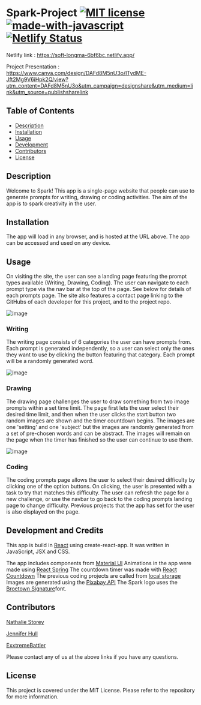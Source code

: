 # Spark-Project [![MIT license](https://img.shields.io/badge/License-MIT-blue.svg)](https://lbesson.mit-license.org/) [![made-with-javascript](https://img.shields.io/badge/Made%20with-JavaScript-1f425f.svg)](https://www.javascript.com) [![Netlify Status](https://api.netlify.com/api/v1/badges/eb7934dd-c40f-4223-b15b-f61833e728dd/deploy-status)](https://app.netlify.com/sites/soft-longma-6bf6bc/deploys)

Netlify link : https://soft-longma-6bf6bc.netlify.app/

Project Presentation : https://www.canva.com/design/DAFd8M5nU3o/ITydME-Jft2Mg9V6iHpk2Q/view?utm_content=DAFd8M5nU3o&utm_campaign=designshare&utm_medium=link&utm_source=publishsharelink



## Table of Contents 
 
- [Description](#description) 
- [Installation](#installation) 
- [Usage](#usage) 
- [Development](#development) 
- [Contributors](#contributors) 
- [License](#license)  

## Description 
Welcome to Spark! This app is a single-page website that people can use to generate prompts for writing, drawing or coding activities. The aim of the app is to spark creativity in the user.
 


## Installation 
The app will load in any browser, and is hosted at the URL above. The app can be accessed and used on any device.



## Usage 
On visiting the site, the user can see a landing page featuring the prompt types available (Writing, Drawing, Coding). The user can navigate to each prompt type via the nav bar at the top of the page. See below for details of each prompts page. The site also features a contact page linking to the GitHubs of each developer for this project, and to the project repo.

![image](https://user-images.githubusercontent.com/69109391/228548405-d8f64975-a18f-45aa-9263-5191d1a2ee9f.png)


### Writing

The writing page consists of 6 categories the user can have prompts from. Each prompt is generated independently, so a user can select only the ones they want to use by clicking the button featuring that category. Each prompt will be a randomly generated word.

![image](https://user-images.githubusercontent.com/69109391/228549360-a91f0aea-8557-425c-bafe-389a1a313bf5.png)

### Drawing

The drawing page challenges the user to draw something from two image prompts within a set time limit. The page first lets the user select their desired time limit, and then when the user clicks the start button two random images are shown and the timer countdown begins. The images are one 'setting' and one 'subject' but the images are randomly generated from a set of pre-chosen words and can be abstract. The images will remain on the page when the timer has finished so the user can continue to use them.

![image](https://user-images.githubusercontent.com/69109391/228550126-14c3862b-dc20-4402-aa62-6e382d0503b6.png)

### Coding

The coding prompts page allows the user to select their desired difficulty by clicking one of the option buttons. On clicking, the user is presented with a task to try that matches this difficulty. The user can refresh the page for a new challenge, or use the navbar to go back to the coding prompts landing page to change difficulty. Previous projects that the app has set for the user is also displayed on the page.




## Development and Credits

This app is build in [React](https://react.dev/) using create-react-app. It was written in JavaScript, JSX and CSS.

The app includes components from [Material UI](https://mui.com/material-ui/getting-started/overview/)
Animations in the app were made using [React Spring](https://www.react-spring.dev/)
The countdown timer was made with [React Countdown](https://www.npmjs.com/package/react-countdown)
The previous coding projects are called from [local storage](https://javascript.info/localstorage)
Images are generated using the [Pixabay API](https://pixabay.com/api/docs/)
The Spark logo uses the [Broetown Signature](https://www.1001fonts.com/broetown-signature-font.html)font.


## Contributors 

[Nathalie Storey](https://github.com/NCStorey)

[Jennifer Hull](https://github.com/jh871)

[ExxtremeBattler](https://github.com/ExxtremeBattler)

Please contact any of us at the above links if you have any questions.
 
## License 
This project is covered under the MIT License. Please refer to the repository for more information.
